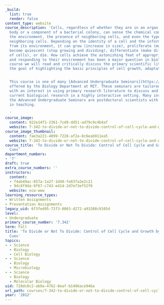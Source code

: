 ```yaml
---
_build:
  list: true
  render: false
content_type: website
course_description: 'Cells, regardless of whether they are in an organ in the human
  body or a component of a bacterial colony, can sense the chemical composition of
  the environment, the presence of neighboring cells, and even the types of their
  neighboring cells. Depending on the identity of a cell and the information it receives
  from its environment, it can grow (increase in size), proliferate (make more cells),
  become quiescent (stop growing and dividing), differentiate (make different types
  of cells), or die. How cells achieve the astonishing feat of appropriately sensing
  and responding to their environment has been a major question in biology. In this
  course we will read and critically discuss the primary scientific literature with
  the goal of highlighting the basic principles of cell growth, adaptation, and differentiation.


  This course is one of many [Advanced Undergraduate Seminars](https://biology.mit.edu/undergraduate/course_listings/advanced_undergraduate_seminars)
  offered by the Biology Department at MIT. These seminars are tailored for students
  with an interest in using primary research literature to discuss and learn about
  current biological research in a highly interactive setting. Many instructors of
  the Advanced Undergraduate Seminars are postdoctoral scientists with a strong interest
  in teaching.

  '
course_image:
  content: 922e14f1-2361-7cd9-dd51-ad79c9c4b4af
  website: 7-342-to-divide-or-not-to-divide-control-of-cell-cycle-and-growth-by-extracellular-cues-fall-2012
course_image_thumbnail:
  content: fae3a221-4099-7228-af2a-8c6eab911ea5
  website: 7-342-to-divide-or-not-to-divide-control-of-cell-cycle-and-growth-by-extracellular-cues-fall-2012
course_title: 'To Divide or Not To Divide: Control of Cell Cycle and Growth by Extracellular
  Cues'
department_numbers:
- '7'
draft: true
extra_course_numbers: ''
instructors:
  content:
  - f4ab49ac-857a-1a2f-1d48-fe837a2e2c21
  - 9dc8f9da-9f67-c743-e414-2d7e73ef52f0
  website: ocw-www
learning_resource_types:
- Written Assignments
- Presentation Assignments
legacy_uid: 6f3fed95-72f3-8063-d272-a93208c9105d
level:
- Undergraduate
primary_course_number: '7.342'
term: Fall
title: 'To Divide or Not To Divide: Control of Cell Cycle and Growth by Extracellular
  Cues'
topics:
- - Science
  - Biology
  - Cell Biology
- - Science
  - Biology
  - Microbiology
- - Science
  - Biology
  - Molecular Biology
uid: 728dc0c2-ab9a-4762-8eaf-b1496ace946a
url_path: courses/7-342-to-divide-or-not-to-divide-control-of-cell-cycle-and-growth-by-extracellular-cues-fall-2012
year: '2012'
---
```

